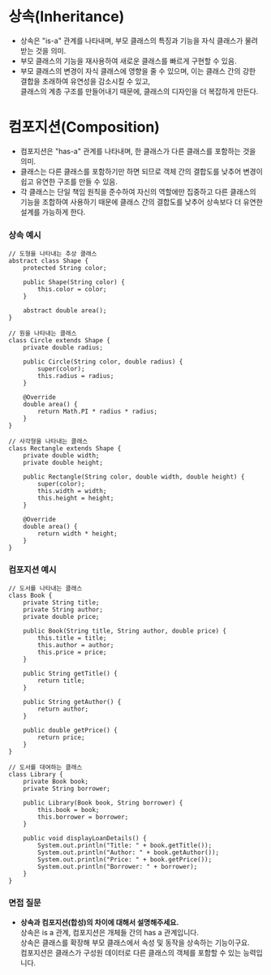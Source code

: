 # 상속(Inheritance)
- 상속은 "is-a" 관계를 나타내며, 부모 클래스의 특징과 기능을 자식 클래스가 물려받는 것을 의미.
- 부모 클래스의 기능을 재사용하여 새로운 클래스를 빠르게 구현할 수 있음.
- 부모 클래스의 변경이 자식 클래스에 영향을 줄 수 있으며, 이는 클래스 간의 강한 결합을 초래하여 유연성을 감소시킬 수 있고, <br>
클래스의 계층 구조를 만들어내기 때문에, 클래스의 디자인을 더 복잡하게 만든다.

# 컴포지션(Composition)
- 컴포지션은 "has-a" 관계를 나타내며, 한 클래스가 다른 클래스를 포함하는 것을 의미.
- 클래스는 다른 클래스를 포함하기만 하면 되므로 객체 간의 결합도를 낮추어 변경이 쉽고 유연한 구조를 만들 수 있음.
- 각 클래스는 단일 책임 원칙을 준수하여 자신의 역할에만 집중하고 다른 클래스의 기능을 조합하여 사용하기 때문에
클래스 간의 결합도를 낮추어 상속보다 더 유연한 설계를 가능하게 한다.

### 상속 예시
```
// 도형을 나타내는 추상 클래스
abstract class Shape {
    protected String color;

    public Shape(String color) {
        this.color = color;
    }

    abstract double area();
}

// 원을 나타내는 클래스
class Circle extends Shape {
    private double radius;

    public Circle(String color, double radius) {
        super(color);
        this.radius = radius;
    }

    @Override
    double area() {
        return Math.PI * radius * radius;
    }
}

// 사각형을 나타내는 클래스
class Rectangle extends Shape {
    private double width;
    private double height;

    public Rectangle(String color, double width, double height) {
        super(color);
        this.width = width;
        this.height = height;
    }

    @Override
    double area() {
        return width * height;
    }
}
```

### 컴포지션 예시
```
// 도서를 나타내는 클래스
class Book {
    private String title;
    private String author;
    private double price;

    public Book(String title, String author, double price) {
        this.title = title;
        this.author = author;
        this.price = price;
    }

    public String getTitle() {
        return title;
    }

    public String getAuthor() {
        return author;
    }

    public double getPrice() {
        return price;
    }
}

// 도서를 대여하는 클래스
class Library {
    private Book book;
    private String borrower;

    public Library(Book book, String borrower) {
        this.book = book;
        this.borrower = borrower;
    }

    public void displayLoanDetails() {
        System.out.println("Title: " + book.getTitle());
        System.out.println("Author: " + book.getAuthor());
        System.out.println("Price: " + book.getPrice());
        System.out.println("Borrower: " + borrower);
    }
}
```

### 면접 질문
- **상속과 컴포지션(합성)의 차이에 대해서 설명해주세요.** <br>
상속은 is a 관계, 컴포지션은 개체들 간의 has a 관계입니다. <br> 
상속은 클래스를 확장해 부모 클래스에서 속성 및 동작을 상속하는 기능이구요. <br> 
컴포지션은 클래스가 구성원 데이터로 다른 클래스의 객체를 포함할 수 있는 능력입니다.
